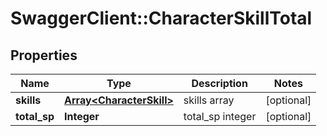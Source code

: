 # SwaggerClient::CharacterSkillTotal

## Properties
Name | Type | Description | Notes
------------ | ------------- | ------------- | -------------
**skills** | [**Array&lt;CharacterSkill&gt;**](CharacterSkill.md) | skills array | [optional] 
**total_sp** | **Integer** | total_sp integer | [optional] 


